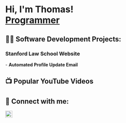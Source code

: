 <h1>Hi, I'm Thomas! <br/><a href="https://github.com/tphamer8">Programmer</a>

<h2>👨‍💻 Software Development Projects:</h2>

<h3>Stanford Law School Website</h3>
- <b>Automated Profile Update Email</b>


<h2>📺 Popular YouTube Videos</h2>

<h2> 🤳 Connect with me:</h2>

[<img align="left" alt="Thomas Pham | LinkedIn" width="22px" src="https://cdn.jsdelivr.net/npm/simple-icons@v3/icons/linkedin.svg" />][linkedin]

[linkedin]: www.linkedin.com/in/tmpham888

<!--
**joshmadakor1/joshmadakor1** is a ✨ _special_ ✨ repository because its `README.md` (this file) appears on your GitHub profile.

Here are some ideas to get you started:

- 🔭 I’m currently working on ...
- 🌱 I’m currently learning ...
- 👯 I’m looking to collaborate on ...
- 🤔 I’m looking for help with ...
- 💬 Ask me about ...
- 📫 How to reach me: ...
- 😄 Pronouns: ...
- ⚡ Fun fact: ...
-->
